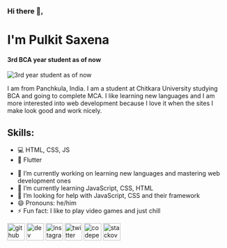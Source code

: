 ### Hi there 👋, 
# I'm Pulkit Saxena
#### 3rd BCA year student as of now
![3rd year student as of now](https://i.postimg.cc/HLmh3fv0/Untitled.png)

I am from Panchkula, India. I am a student at Chitkara University studying BCA and going to complete MCA. I like learning new languages and I am more interested into web development because I love it when the sites I make look good and work nicely.

## Skills: 

* 💻 HTML, CSS, JS
* 📱 Flutter

- 🔭 I’m currently working on learning new languages and mastering web development ones 
- 🌱 I’m currently learning JavaScript, CSS, HTML 
- 🤔 I’m looking for help with JavaScript, CSS and their framework 
- 😄 Pronouns: he/him 
- ⚡ Fun fact: I like to play video games and just chill  


[<img src='https://cdn.jsdelivr.net/npm/simple-icons@3.0.1/icons/github.svg' alt='github' height='40'>](https://github.com/https://github.com/Pulkit-s21)  [<img src='https://cdn.jsdelivr.net/npm/simple-icons@3.0.1/icons/hashnode.svg' alt='dev' height='40'>](https://hashnode.com/@Pulkit-Saxena)  [<img src='https://cdn.jsdelivr.net/npm/simple-icons@3.0.1/icons/instagram.svg' alt='instagram' height='40'>](https://www.instagram.com/https://www.instagram.com/_pulkit_saxena_//)  [<img src='https://cdn.jsdelivr.net/npm/simple-icons@3.0.1/icons/twitter.svg' alt='twitter' height='40'>](https://twitter.com/https://twitter.com/Pulkit2104)  [<img src='https://cdn.jsdelivr.net/npm/simple-icons@3.0.1/icons/codepen.svg' alt='codepen' height='40'>](https://codepen.io/https://codepen.io/Pulkit2104)  [<img src='https://cdn.jsdelivr.net/npm/simple-icons@3.0.1/icons/stackoverflow.svg' alt='stackoverflow' height='40'>](https://stackoverflow.com/users/https://stackoverflow.com/users/16843460/pulkit)  
